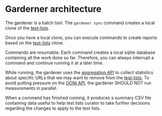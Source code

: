 # Garderner architecture

The gardener is a batch tool. The `gardener sync` command creates a
local clone of the [test-lists](https://github.com/citizenlab/test-lists).

Once you have a local clone, you can execute commands to create reports
based on the [test-lists](https://github.com/citizenlab/test-lists) clone.

Commands are resumable. Each command creates a local sqlite database
containing all the work done so far. Therefore, you can always interrupt
a command and continue running it at a later time.

While running, the gardener uses the [aggregation API](
https://api.ooni.io/apidocs/#/default/get_api_v1_aggregation) to
collect statistics about specific URLs that we may want to
remove from the [test-lists](https://github.com/citizenlab/test-lists). To
avoid putting pressure on the [OONI API](https://api.ooni.io/), the
gardener SHOULD NOT run measurements in parallel.

When a command has finished running, it produces a summary CSV file
containing data useful to help test lists curator to take further
decisions regarding the changes to apply to the test lists.
